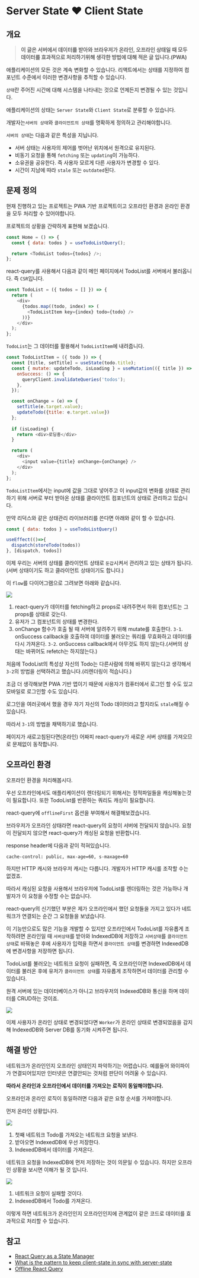 # Server State ❤️  Client State

## 개요 

> **이 글은 서버에서 데이터를 받아와 브라우저가 온라인, 오프라인 상태일 때 모두 데이터를 효과적으로 처리하기위해 생각한 방법에 대해 적은 글 입니다.(PWA)**

애플리케이션의 모든 것은 계속 변화할 수 있습니다. 
리액트에서는 상태를 지정하여 컴포넌트 수준에서 이러한 변경사항을 추적할 수 있습니다. 

`상태`란 주어진 시간에 대해 시스템을 나타내는 것으로 언제든지 변경될 수 있는 것입니다.

애플리케이션의 상태는 `Server State`와 `Client State`로 분류할 수 있습니다.

개발자는`서버의 상태`와 `클라이언트의 상태`를 명확하게 정의하고 관리해야합니다.

`서버의 상태`는 다음과 같은 특성을 지닙니다.



- 서버 상태는 사용자의 제어를 벗어난 위치에서 원격으로 유지된다.
- 비동기 요청을 통해 `fetching` 또는 `updating`이 가능하다.
- 소유권을 공유한다. 즉 사용자 모르게 다른 사용자가 변경할 수 있다.
- 시간이 지남에 따라 `stale` 또는 `outdated`된다. 



## 문제 정의

현재 진행하고 있는 프로젝트는 PWA 기반 프로젝트이고 오프라인 환경과 온라인 환경을 모두 처리할 수 있어야합니다. 


프로젝트의 상황을 간략하게 표현해 보겠습니다.

```js
const Home = () => {
  const { data: todos } = useTodoListQuery();

  return <TodoList todos={todos} />;
};

```

react-query를 사용해서 다음과 같이 메인 페이지에서 TodoList를 서버에서 불러옵니다. 즉 `CSR`입니다.

```js
const TodoList = ({ todos = [] }) => {
  return (
    <div>
      {todos.map((todo, index) => (
        <TodoListItem key={index} todo={todo} />
      ))}
    </div>
  );
};
```
`TodoList`는 그 데이터를 활용해서 `TodoListItem`에 내려줍니다.

```js
const TodoListItem = ({ todo }) => {
  const [title, setTitle] = useState(todo.title);
  const { mutate: updateTodo, isLoading } = useMutation(({ title }) => todoService.updateTodo({ title }), {
    onSuccess: () => {
      queryClient.invalidateQueries('todos');
    },
  });

  const onChange = (e) => {
    setTitle(e.target.value);
    updateTodo({title: e.target.value})
  };
  
  if (isLoading) {
  	return <div>로딩중</div>
  }

  return (
    <div>
      <input value={title} onChange={onChange} />
    </div>
  );
};
```

`TodoListItem`에서는 input에 값을 그대로 넣어주고 이 input값의 변화를 상태로 관리하기 위해 서버로 부터 받아온 상태를 클라이언트 컴포넌트의 상태로 관리하고 있습니다. 

만약 리덕스와 같은 상태관리 라이브러리를 쓴다면 아래와 같이 할 수 있습니다.

```js
const { data: todos } = useTodoListQuery()

useEffect(()=>{
  dispatch(storeTodo(todos))
}, [dispatch, todos])
```

이제 우리는 서버의 상태를 클라이언트 상태로 `둔갑`시켜서 관리하고 있는 상태가 됩니다.(서버 상태이기도 하고 클라이언트 상태이기도 합니다.)

이 `flow`를 다이어그램으로 그려보면 아래와 같습니다.

![](https://velog.velcdn.com/images/hyunjine/post/fe30c0f0-71ff-46c7-972f-6ae101fee0a5/image.png)


1. react-query가 데이터를 fetching하고 props로 내려주면서 하위 컴포넌트는 그 props를 상태로 갖는다.
2. 유저가 그 컴포넌트의 상태를 변경한다.
3. onChange 함수가 호출 될 때 서버에 알려주기 위해 mutate를 호출한다. 
`3-1`. onSuccess callback을 호출하여 데이터를 불러오는 쿼리를 무효화하고 데이터를 다시 가져온다.
`3-2`. onSuccess callback에서 아무것도 하지 않는다.(서버의 상태는 바뀌어도 refetch는 하지않는다.)

처음에 TodoList의 특성상 자신의 Todo는 다른사람에 의해 바뀌지 않는다고 생각해서 `3-2`의 방법을 선택하려고 했습니다.(리렌더링이 적습니다.) 

조금 더 생각해보면 PWA 기반 앱이기 때문에 사용자가 컴퓨터에서 로그인 할 수도 있고 모바일로 로그인할 수도 있습니다. 

로그인을 여러곳에서 했을 경우 자기 자신의 Todo 데이터라고 할지라도 `stale`해질 수 있습니다. 

따라서 `3-1`의 방법을 채택하기로 했습니다. 

페이지가 새로고침된다면(온라인) 어짜피 react-query가 새로운 서버 상태를 가져오므로 문제없이 동작합니다. 



## 오프라인 환경

오프라인 환경을 처리해봅시다. 

우선 오프라인에서도 애플리케이션이 렌더링되기 위해서는 정적파일들을 캐싱해놓는것이 필요합니다. 또한 TodoList를 반환하는 쿼리도 캐싱이 필요합니다.

react-query에 `offlineFirst` 옵션을 부여해서 해결해보겠습니다. 

브라우저가 오프라인 상태라면 react-query의 요청이 서버에 전달되지 않습니다. 요청이 전달되지 않으면 react-query가 캐싱된 요청을 반환합니다. 

response header에 다음과 같이 적혀있습니다. 

```
cache-control: public, max-age=60, s-maxage=60
```
하지만 HTTP 캐시와 브라우저 캐시는 다릅니다. 
개발자가 HTTP 캐시를 조작할 수는 없겠죠.

따라서 캐싱된 요청을 사용해서 브라우저에 TodoList를 렌더링하는 것은 가능하나 개발자가 이 요청을 수정할 수는 없습니다. 

react-query의 신기했던 부분은 제가 오프라인에서 했던 요청들을 가지고 있다가 네트워크가 연결되는 순간 그 요청들을 보냈습니다.

이 기능만으로도 많은 기능을 개발할 수 있지만 오프라인에서 TodoList를 자유롭게 조작하려면 온라인일 때 `서버상태`를 받아와 IndexedDB에 저장하고 `서버상태`를 `클라이언트 상태`로 바꿔놓은 후에 사용자가 입력을 하면서 `클라이언트 상태`를 변경하면 IndexedDB에 변경사항을 저장하면 됩니다. 

TodoList를 불러오는 네트워크 요청이 실패하면, 즉 오프라인이면 IndexedDB에서 데이터를 불러온 후에 유저가 `클라이언트 상태`를 자유롭게 조작하면서 데이터를 관리할 수 있습니다. 

원격 서버에 있는 데이터베이스가 아니고 브라우저의 IndexedDB와 통신을 하며 데이터를 CRUD하는 것이죠.

![](https://velog.velcdn.com/images/hyunjine/post/9fe67494-b406-499b-af32-0bcdb7f5cf01/image.png)

이제 사용자가 온라인 상태로 변경되었다면 `Worker`가 온라인 상태로 변경되었음을 감지해 IndexedDB와 Server DB를 동기화 시켜주면 됩니다. 


## 해결 방안

네트워크가 온라인인지 오프라인 상태인지 파악하기는 어렵습니다. 예를들어 와이파이가 연결되어있지만 인터넷은 연결안되는 것처럼 판단이 어려울 수 있습니다. 

**따라서 온라인과 오프라인에서 데이터를 가져오는 로직이 동일해야합니다.**

오프라인과 온라인 로직이 동일하려면 다음과 같은 요청 순서를 가져야합니다.

먼저 온라인 상황입니다.

![](https://velog.velcdn.com/images/hyunjine/post/9a344fc6-2266-445c-9263-ce0a1b1bfe48/image.png)


1. 첫째 네트워크 Todo를 가져오는 네트워크 요청을 보낸다.
2. 받아오면 IndexedDB에 우선 저장한다.
3. IndexedDB에서 데이터를 가져온다.

네트워크 요청을 IndexedDB에 먼저 저장하는 것이 의문일 수 있습니다. 하지만 오프라인 상황을 보시면 이해가 될 것 입니다. 

![](https://velog.velcdn.com/images/hyunjine/post/76dc449b-d307-4c14-b344-f40f2cc5cce7/image.png)


1. 네트워크 요청이 실패할 것이다.
2. IndexedDB에서 Todo를 가져온다. 

이렇게 하면 네트워크가 온라인인지 오프라인인지에 관계없이 같은 코드로 데이터를 효과적으로 처리할 수 있습니다. 



## 참고

- [React Query as a State Manager](https://tkdodo.eu/blog/react-query-as-a-state-manager)
- [What is the pattern to keep client-state in sync with server-state](https://github.com/TanStack/query/discussions/3539)
- [Offline React Query](https://tkdodo.eu/blog/offline-react-query)



